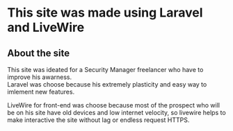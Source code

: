 # This site was made using Laravel and LiveWire

## About the site 

This site was ideated for a Security Manager freelancer who have to improve his awarness. <br>
Laravel was choose because his extremely plasticity and easy way to imlement new features.

LiveWire for front-end was choose because most of the prospect who will be on his site have old devices and low internet velocity, so livewire helps to make interactive the site without lag or endless request HTTPS.
